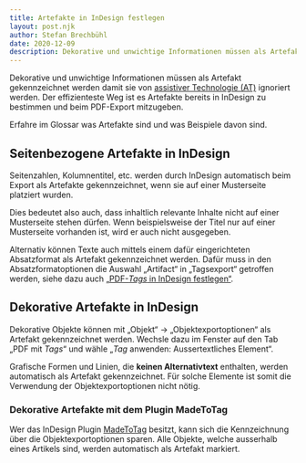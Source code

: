```yaml
---
title: Artefakte in InDesign festlegen
layout: post.njk
author: Stefan Brechbühl
date: 2020-12-09
description: Dekorative und unwichtige Informationen müssen als Artefakt gekennzeichnet werden damit sie von assistiver Technologie (AT) ignoriert werden. Der effizienteste Weg ist es Artefakte bereits in InDesign zu bestimmen und beim PDF-Export mitzugeben.
---
```


Dekorative und unwichtige Informationen müssen als Artefakt gekennzeichnet werden damit sie von [assistiver Technologie (AT)](/de/glossary/#assistive-technologie) ignoriert werden. Der effizienteste Weg ist es Artefakte bereits in InDesign zu bestimmen und beim PDF-Export mitzugeben.

<p class="note">
  Erfahre im Glossar was <Link to="/de/glossary/#Artefakt/">Artefakte</Link> sind und was Beispiele
  davon sind.
</p>

## Seitenbezogene Artefakte in InDesign

Seitenzahlen, Kolumnentitel, etc. werden durch InDesign automatisch beim Export als Artefakte gekennzeichnet, wenn sie auf einer Musterseite platziert wurden.

Dies bedeutet also auch, dass inhaltlich relevante Inhalte nicht auf einer Musterseite stehen dürfen. Wenn beispielsweise der Titel nur auf einer Musterseite vorhanden ist, wird er auch nicht ausgegeben.

Alternativ können Texte auch mittels einem dafür eingerichteten Absatzformat als Artefakt gekennzeichnet werden. Dafür muss in den Absatzformatoptionen die Auswahl „Artifact“ in „Tagsexport“ getroffen werden, siehe dazu auch [„PDF-_Tags_ in InDesign festlegen“](/de/basics/indesign/defining-pdf-tags-in-indesign/).

## Dekorative Artefakte in InDesign

Dekorative Objekte können mit „Objekt“ → „Objektexportoptionen“ als Artefakt gekennzeichnet werden. Wechsle dazu im Fenster auf den Tab „PDF mit _Tags_“ und wähle „_Tag_ anwenden: Aussertextliches Element“.

<p class="note">
  Grafische Formen und Linien, die <strong>keinen Alternativtext</strong> enthalten, werden
  automatisch als Artefakt gekennzeichnet. Für solche Elemente ist somit die Verwendung der
  Objektexportoptionen nicht nötig.
</p>

### Dekorative Artefakte mit dem Plugin MadeToTag

Wer das InDesign Plugin [MadeToTag](https://www.axaio.com/doku.php/de:products:madetotag) besitzt, kann sich die Kennzeichnung über die Objektexportoptionen sparen. Alle Objekte, welche ausserhalb eines Artikels sind, werden automatisch als Artefakt markiert.
